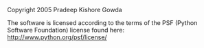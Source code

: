 Copyright 2005 Pradeep Kishore Gowda

The software is licensed according to the terms of the PSF (Python Software Foundation) license found here: http://www.python.org/psf/license/